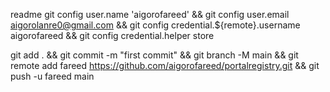 readme
git config user.name 'aigorofareed' && git config user.email aigorolanre0@gmail.com && git config credential.${remote}.username aigorofareed && git config credential.helper store

git add . && git commit -m "first commit" && git branch -M main && git remote add fareed  https://github.com/aigorofareed/portalregistry.git && git push -u fareed main

